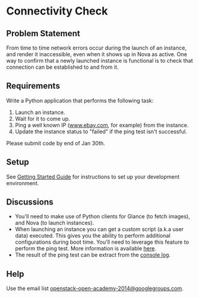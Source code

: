 # Connectivity Check

## Problem Statement
From time to time network errors occur during the launch of an instance, and render it inaccessible, even when it shows up in Nova as active. One way to confirm that a newly launched instance is functional is to check that connection can be established to and from it.

## Requirements
Write a Python application that performs the following task:

1. Launch an instance.
2. Wait for it to come up.
3. Ping a well known IP (www.ebay.com, for example) from the instance.
4. Update the instance status to "failed" if the ping test isn't successful. 

Please submit code by end of Jan 30th.

## Setup

See [Getting Started Guide](https://github.com/OpenAcademy-OpenStack/project-docs) for instructions to set up your development environment.

## Discussions
- You'll need to make use of Python clients for Glance (to fetch images), and Nova (to launch instances).
- When launching an instance you can get a custom script (a.k.a user data) executed. This gives you the ability to perform additional configurations during boot time. You'll need to leverage this feature to perform the ping test. More information is available [here](http://docs.openstack.org/user-guide/content/user-data.html). 
- The result of the ping test can be extract from the [console log](http://docs.openstack.org/user-guide/content/novaclient_commands.html#novaclient_subcommand_console-log).

## Help
Use the email list openstack-open-academy-2014@googlegroups.com.




